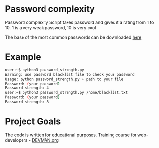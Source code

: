 # Password complexity

Password complexity
Script takes password and gives it a rating from 1 to 10. 1 is a very weak password, 10 is very cool

The base of the most common passwords can be downloaded [here](https://github.com/danielmiessler/SecLists/blob/master/Passwords/Common-Credentials/10-million-password-list-top-1000000.txt)

# Example
``` bash
user:~$ python3 password_strength.py
Warning: use password blacklist file to check your password
Usage: python password_strength.py + path to your file
Password: (your password)
Password strength: 4
user:~$ python3 password_strength.py /home/blacklist.txt 
Password: (your password)
Password strength: 8

```
# Project Goals

The code is written for educational purposes. Training course for web-developers - [DEVMAN.org](https://devman.org)

